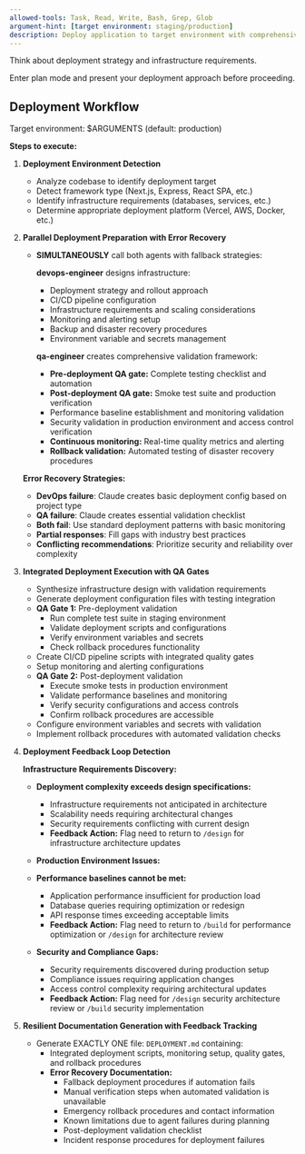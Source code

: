 ```yaml
---
allowed-tools: Task, Read, Write, Bash, Grep, Glob
argument-hint: [target environment: staging/production]
description: Deploy application to target environment with comprehensive infrastructure setup
---
```


Think about deployment strategy and infrastructure requirements.

Enter plan mode and present your deployment approach before proceeding.

## Deployment Workflow

Target environment: $ARGUMENTS (default: production)

**Steps to execute:**

1. **Deployment Environment Detection**
   - Analyze codebase to identify deployment target
   - Detect framework type (Next.js, Express, React SPA, etc.)
   - Identify infrastructure requirements (databases, services, etc.)
   - Determine appropriate deployment platform (Vercel, AWS, Docker, etc.)

2. **Parallel Deployment Preparation with Error Recovery**
   - **SIMULTANEOUSLY** call both agents with fallback strategies:
     
     **devops-engineer** designs infrastructure:
     - Deployment strategy and rollout approach
     - CI/CD pipeline configuration
     - Infrastructure requirements and scaling considerations
     - Monitoring and alerting setup
     - Backup and disaster recovery procedures
     - Environment variable and secrets management
     
     **qa-engineer** creates comprehensive validation framework:
     - **Pre-deployment QA gate:** Complete testing checklist and automation
     - **Post-deployment QA gate:** Smoke test suite and production verification
     - Performance baseline establishment and monitoring validation
     - Security validation in production environment and access control verification
     - **Continuous monitoring:** Real-time quality metrics and alerting
     - **Rollback validation:** Automated testing of disaster recovery procedures
   
   **Error Recovery Strategies:**
   - **DevOps failure**: Claude creates basic deployment config based on project type
   - **QA failure**: Claude creates essential validation checklist
   - **Both fail**: Use standard deployment patterns with basic monitoring
   - **Partial responses**: Fill gaps with industry best practices
   - **Conflicting recommendations**: Prioritize security and reliability over complexity

3. **Integrated Deployment Execution with QA Gates**
   - Synthesize infrastructure design with validation requirements
   - Generate deployment configuration files with testing integration
   - **QA Gate 1:** Pre-deployment validation
     - Run complete test suite in staging environment
     - Validate deployment scripts and configurations
     - Verify environment variables and secrets
     - Check rollback procedures functionality
   - Create CI/CD pipeline scripts with integrated quality gates
   - Setup monitoring and alerting configurations
   - **QA Gate 2:** Post-deployment validation
     - Execute smoke tests in production environment
     - Validate performance baselines and monitoring
     - Verify security configurations and access controls
     - Confirm rollback procedures are accessible
   - Configure environment variables and secrets with validation
   - Implement rollback procedures with automated validation checks

4. **Deployment Feedback Loop Detection**

   **Infrastructure Requirements Discovery:**
   - **Deployment complexity exceeds design specifications:**
     - Infrastructure requirements not anticipated in architecture
     - Scalability needs requiring architectural changes
     - Security requirements conflicting with current design
     - **Feedback Action:** Flag need to return to `/design` for infrastructure architecture updates
   
   - **Production Environment Issues:**
   - **Performance baselines cannot be met:**
     - Application performance insufficient for production load
     - Database queries requiring optimization or redesign
     - API response times exceeding acceptable limits
     - **Feedback Action:** Flag need to return to `/build` for performance optimization or `/design` for architecture review
   
   - **Security and Compliance Gaps:**
     - Security requirements discovered during production setup
     - Compliance issues requiring application changes
     - Access control complexity requiring architectural updates
     - **Feedback Action:** Flag need for `/design` security architecture review or `/build` security implementation

5. **Resilient Documentation Generation with Feedback Tracking**
   - Generate EXACTLY ONE file: `DEPLOYMENT.md` containing:
     - Integrated deployment scripts, monitoring setup, quality gates, and rollback procedures
     - **Error Recovery Documentation:**
       - Fallback deployment procedures if automation fails
       - Manual verification steps when automated validation is unavailable
       - Emergency rollback procedures and contact information
       - Known limitations due to agent failures during planning
       - Post-deployment validation checklist
       - Incident response procedures for deployment failures